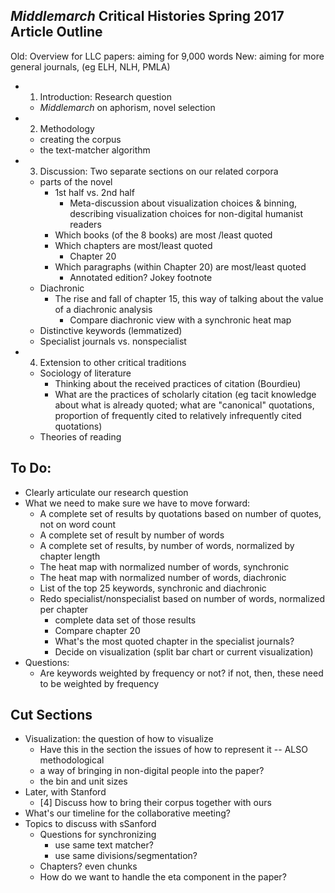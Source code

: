 ## *Middlemarch* Critical Histories Spring 2017 Article Outline ##

Old: Overview for LLC papers: aiming for 9,000 words
New: aiming for more general journals, (eg ELH, NLH, PMLA)

- 1) Introduction: Research question
	- *Middlemarch* on aphorism, novel selection
- 2) Methodology 
	- creating the corpus
	- the text-matcher algorithm 
- 3) Discussion: Two separate sections on our related corpora
	- parts of the novel 
		- 1st half vs. 2nd half
			- Meta-discussion about visualization choices & binning, describing visualization choices for non-digital humanist readers
		- Which books (of the 8 books) are most /least quoted
		- Which chapters are most/least quoted
			- Chapter 20 
		- Which paragraphs (within Chapter 20) are most/least quoted
			- Annotated edition? Jokey footnote
	- Diachronic
		- The rise and fall of chapter 15, this way of talking about the value of a diachronic analysis 
			- Compare diachronic view with a synchronic heat map  
	-  Distinctive keywords (lemmatized)
	- Specialist journals vs. nonspecialist
- 4) Extension to other critical traditions
	- Sociology of literature
		- Thinking about the received practices of citation (Bourdieu)
		- What are the practices of scholarly citation (eg tacit knowledge about what is already quoted; what are "canonical" quotations, proportion of frequently cited to relatively infrequently cited quotations) 
	- Theories of reading

## To Do: ##

- Clearly articulate our research question
- What we need to make sure we have to move forward:
	- A complete set of results by quotations based on number of quotes, not on word count 
	- A complete set of result by number of words
	- A complete set of results, by number of words, normalized by chapter length
	- The heat map with normalized number of words, synchronic
	- The heat map with normalized number of words, diachronic
	- List of the top 25 keywords, synchronic and diachronic
	- Redo specialist/nonspecialist based on number of words, normalized per chapter
		- complete data set of those results 
		- Compare chapter 20
		- What's the most quoted chapter in the specialist journals?
		- Decide on visualization (split bar chart or current visualization) 
- Questions:
	- Are keywords weighted by frequency or not? if not, then, these need to be weighted by frequency

## Cut Sections ##

-  Visualization: the question of how to visualize
	- Have this in the section the issues of how to represent it -- ALSO methodological
	- a way of bringing in non-digital people into the paper? 
	- the bin and unit sizes 
- Later, with Stanford 
	- [4] Discuss how to bring their corpus together with ours
- What's our timeline for the collaborative meeting?
- Topics to discuss with sSanford 
	- Questions for synchronizing
		-  use same text matcher?
		- use same divisions/segmentation?
	- Chapters? even chunks
	- How do we want to handle the eta component in the paper?   